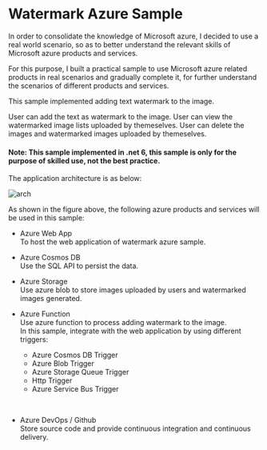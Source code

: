 # Watermark Azure Sample

In order to consolidate the knowledge of Microsoft azure, I decided to use a real world scenario, so as to better understand the relevant skills of Microsoft azure products and services.

For this purpose, I built a practical sample to use Microsoft azure related products in real scenarios and gradually complete it, for further understand the scenarios of different products and services.

This sample implemented adding text watermark to the image. 

User can add the text as watermark to the image.
User can view the watermarked image lists uploaded by themeselves.
User can delete the images and watermarked images uploaded by themeselves.

#### Note: This sample implemented in .net 6, this sample is only for the purpose of skilled use, not the best practice.

The application architecture is as below:

![arch](https://user-images.githubusercontent.com/17045801/184301691-7b179d03-9b4b-499b-8bb1-79891b59cde4.png)

As shown in the figure above, the following azure products and services will be used in this sample:

* Azure Web App  
To host the web application of watermark azure sample.

* Azure Cosmos DB  
Use the SQL API to persist the data.

* Azure Storage  
Use azure blob to store images uploaded by users and watermarked images generated.

* Azure Function  
Use azure function to process adding watermark to the image.  
In this sample, integrate with the web application by using different triggers:  
    * Azure Cosmos DB Trigger
    * Azure Blob Trigger
    * Azure Storage Queue Trigger
    * Http Trigger
    * Azure Service Bus Trigger
<br />

* Azure DevOps / Github  
Store source code and provide continuous integration and continuous delivery.
